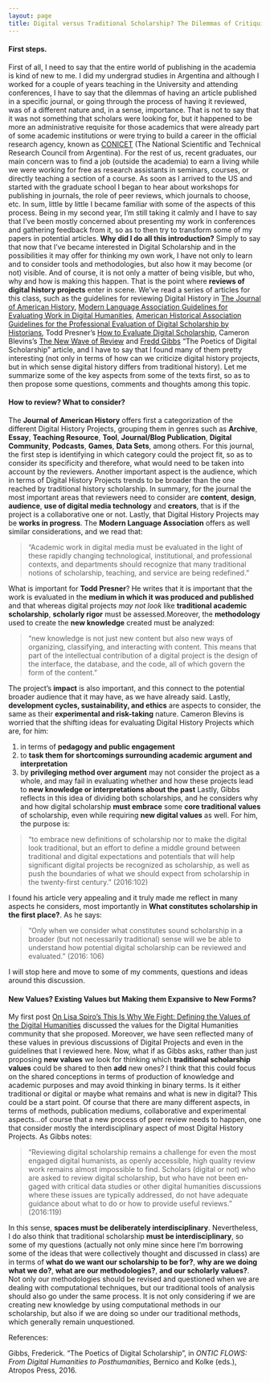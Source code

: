 ```yaml
---
layout: page
title: Digital versus Traditional Scholarship? The Dilemmas of Critiquing Digital History Projects.
---
```


#### First steps.

First of all, I need to say that the entire world of publishing in the academia is kind of new to me. I did my undergrad studies in Argentina and although I worked for a couple of years teaching in the University and attending conferences, I have to say that the dilemmas of having an article published in a specific journal, or going through the process of having it reviewed, was of a different nature and, in a sense, importance. That is not to say that it was not something that scholars were looking for, but it happened to be more an administrative requisite for those academics that were already part of some academic institutions or were trying to build a career in the official research agency, known as [CONICET](http://www.conicet.gov.ar/?lan=en) (The National Scientific and Technical Research Council from Argentina). For the rest of us, recent graduates, our main concern was to find a job (outside the academia) to earn a living while we were working for free as research assistants in seminars, courses, or directly teaching a section of a course.
As soon as I arrived to the US and started with the graduate school I began to hear about workshops for publishing in journals, the role of peer reviews, which journals to choose, etc. In sum, little by little I became familiar with some of the aspects of this process. Being in my second year, I’m still taking it calmly and I have to say that I’ve been mostly concerned about presenting my work in conferences and gathering feedback from it, so as to then try to transform some of my papers in potential articles.
**Why did I do all this introduction?** Simply to say that now that I’ve became interested in Digital Scholarship and in the possibilities it may offer for thinking my own work, I have not only to learn and to consider tools and methodologies, but also how it may become (or not) visible. And of course, it is not only a matter of being visible, but who, why and how is making this happen. That is the point where **reviews of digital history projects** enter in scene. We’ve read a series of articles for this class, such as the guidelines for reviewing Digital History in [The Journal of American History](http://jah.oah.org/submit/digital-history-reviews/), [Modern Language Association Guidelines for Evaluating Work in Digital Humanities](https://www.mla.org/About-Us/Governance/Committees/Committee-Listings/Professional-Issues/Committee-on-Information-Technology/Guidelines-for-Evaluating-Work-in-Digital-Humanities-and-Digital-Media), [American Historical Association Guidelines for the Professional Evaluation of Digital Scholarship by Historians](https://www.historians.org/teaching-and-learning/digital-history-resources/evaluation-of-digital-scholarship-in-history/guidelines-for-the-professional-evaluation-of-digital-scholarship-by-historians), Todd Presner’s [How to Evaluate Digital Scholarship](http://journalofdigitalhumanities.org/1-4/how-to-evaluate-digital-scholarship-by-todd-presner/), Cameron Blevins’s [The New Wave of Review](http://www.cameronblevins.org/posts/the-new-wave-of-review/) and [Fredd Gibbs](http://fredgibbs.net/about/) “The Poetics of Digital Scholarship” article, and I have to say that I found many of them pretty interesting (not only in terms of how can we criticize digital history projects, but in which sense digital history differs from traditional history). Let me summarize some of the key aspects from some of the texts first, so as to then propose some questions, comments and thoughts among this topic.

#### How to review? What to consider?

The **Journal of American History** offers first a categorization of the different Digital History Projects, grouping them in genres such as **Archive**, **Essay**, **Teaching Resource**, **Tool**, **Journal/Blog Publication**, **Digital Community**, **Podcasts**, **Games**, **Data Sets**, among others. For this journal, the first step is identifying in which category could the project fit, so as to consider its specificity and therefore, what would need to be taken into account by the reviewers. Another important aspect is the audience, which in terms of Digital History Projects trends to be broader than the one reached by traditional history scholarship.  In summary, for the journal the most important areas that reviewers need to consider are **content**, **design**, **audience**, **use of digital media technology** and **creators**, that is if the project is a collaborative one or not. Lastly, that Digital History Projects may be **works in progress**.
The **Modern Language Association** offers as well similar considerations, and we read that:

> “Academic work in digital media must be evaluated in the light of these rapidly changing technological, institutional, and professional contexts, and departments should recognize that many traditional notions of scholarship, teaching, and service are being redefined.”

What is important for **Todd Presner**? He writes that it is important that the work is evaluated in the **medium in which it was produced and published** and that whereas digital projects *may not look* like **traditional academic scholarship**, **scholarly rigor** must be assessed.Moreover, the **methodology** used to create the **new knowledge** created must be analyzed:

> “new knowledge is not just new content but also new ways of organizing, classifying, and interacting with content. This means that part of the intellectual contribution of a digital project is the design of the interface, the database, and the code, all of which govern the form of the content.”

The project’s **impact** is also important, and this connect to the potential broader audience that it may have, as we have already said. Lastly, **development cycles, sustainability, and ethics** are aspects to consider, the same as their **experimental and risk-taking** nature.
Cameron Blevins is worried that the shifting ideas for evaluating Digital History Projects which are, for him:
1. in terms of **pedagogy and public engagement**
2. to **task them for shortcomings surrounding academic argument and interpretation**
3. by **privileging method over argument**
may not consider the project as a whole, and may fail in evaluating whether and how these projects lead to **new knowledge or interpretations about the past**
Lastly, Gibbs reflects in this idea of dividing both scholarships, and he considers why and how digital scholarship **must embrace** some **core traditional values** of scholarship, even while requiring **new digital values** as well. For him, the purpose is:

> “to embrace new definitions of scholarship nor to make the digital look traditional, but an effort to define a middle ground between traditional and digital expectations and potentials that will help significant digital projects be recognized as scholarship, as well as push the boundaries of what we should expect from scholarship in the twenty-first century.” (2016:102)

I found his article very appealing and it truly made me reflect in many aspects he considers, most importantly in **What constitutes scholarship in the first place?**. As he says:
> “Only when we consider what constitutes sound scholarship in a broader (but not nec­essarily traditional) sense will we be able to understand how potential digital scholarship can be reviewed and evaluated.” (2016: 106)

I will stop here and move to some of my comments, questions and ideas around this discussion.

#### New Values? Existing Values but Making them Expansive to New Forms?

My first post <a href="/blogposts/Spiro-Post1.html" target="_blank"> On Lisa Spiro’s This Is Why We Fight: Defining the Values of the Digital Humanities</a> discussed the values for the Digital Humanities community that she proposed. Moreover, we have seen reflected many of these values in previous discussions of Digital Projects and even in the guidelines that I reviewed here. Now, what if as Gibbs asks, rather than just proposing **new values** we look for thinking which **traditional scholarship values** could be shared to then **add** new ones? I think that this could focus on the shared conceptions in terms of production of knowledge and academic purposes and may avoid thinking in binary terms. Is it either traditional or digital or maybe what remains and what is new in digital? This could be a start point. Of course that there are many different aspects, in terms of methods, publication mediums, collaborative and experimental aspects…of course that a new process of peer review needs to happen, one that consider mostly the interdisciplinary aspect of most Digital History Projects. As Gibbs notes:

> “Reviewing digital scholarship remains a challenge for even the most engaged digital humanists, as openly accessible, high quality review work remains almost impossible to find. Scholars (digital or not) who are asked to review digital scholarship, but who have not been en­gaged with critical data studies or other digital humanities discussions where these issues are typically addressed, do not have adequate guid­ance about what to do or how to provide useful reviews.” (2016:119)

In this sense, **spaces must be deliberately interdisciplinary**. Nevertheless, I do also think that traditional scholarship **must be interdisciplinary**, so some of my questions (actually not only mine since here I’m borrowing some of the ideas that were collectively thought and discussed in class) are in terms of **what do we want our scholarship to be for?**, **why are we doing what we do?**, **what are our methodologies?**, **and our scholarly values?**. Not only our methodologies should be revised and questioned when we are dealing with computational techniques, but our traditional tools of analysis should also go under the same process. It is not only considering if we are creating new knowledge by using computational methods in our scholarship, but also if we are doing so under our traditional methods, which generally remain unquestioned.    

References:

Gibbs, Frederick. “The Poetics of Digital Scholarship”, in *ONTIC FLOWS: From Digital Humanities to Posthumanities*, Bernico and Kolke (eds.), Atropos Press, 2016.
